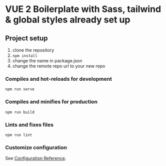 # VUE 2 Boilerplate with Sass, tailwind & global styles already set up

## Project setup
1. clone the repository
2. `npm install`
3. change the name in package.json
4. change the remote repo url to your new repo

### Compiles and hot-reloads for development
```
npm run serve
```

### Compiles and minifies for production
```
npm run build
```

### Lints and fixes files
```
npm run lint
```

### Customize configuration
See [Configuration Reference](https://cli.vuejs.org/config/).
